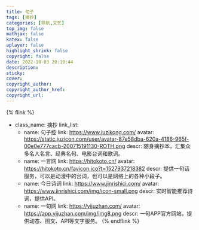 ```yaml
---
title: 句子
tags: [摘抄]
categories: [导航,文艺]
top_img: false
mathjax: false
katex: false
aplayer: false
highlight_shrink: false
copyright: false
date: 2022-10-03 20:19:44
description: 
sticky:
cover:
copyright_author:
copyright_author_href:
copyright_url:
---
```


{% flink %}
- class_name: 摘抄
  link_list:
    - name: 句子控
      link: https://www.juzikong.com/
      avatar: https://static.juzicon.com/user/avatar-87e58dba-620a-4186-965f-00e0e777cacb-200715191130-ROTH.png
      descr: 随身摘抄本，汇集众多名人名言、经典名句、电影台词和歌词。
    - name: 一言网
      link: https://hitokoto.cn/
      avatar: https://hitokoto.cn/favicon.ico?t=1527937218382
      descr: 提供一句话服务，可以是动漫中的台词，也可以是网络上的各种小段子。
    - name: 今日诗词
      link: https://www.jinrishici.com/
      avatar: https://www.jinrishici.com/img/icon-small.png
      descr: 实时智能推荐诗词，提供API。
    - name: 一句网
      link: https://yijuzhan.com/
      avatar: https://app.yijuzhan.com/img/img8.png
      descr: 一句APP官方网站，提供动态、图文、API等文字服务。
{% endflink %}
